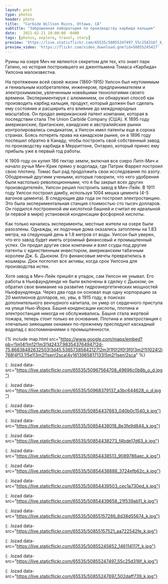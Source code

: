 ```yaml
---
layout: post
type: photos
header: photo
title:  "Carbide Willson Ruins, Ottawa, CA"
subtitle: "Заброшенная лаборатория по производству карбида кальция"
date:   2021-02-21 10:00:00 -0400
tags: [photos, explore, travel, story]
preview: 'https://live.staticflickr.com/65535/50855247497_55c25d316f_k_d.jpg'
preview_video: 'https://flickr.com/video_download.gne?id=50855245427'
---
```


Руины на озере Мич не являются секретом для тех, кто знает парк Гатино, но история построившего их джентльмена Томаса «Карбида» Уилсона малоизвестна.

На протяжении всей своей жизни (1860–1915) Уилсон был неутомимым и гениальным изобретателем, инженером, предпринимателем и электрохимиком, увлеченным новейшими технологиями своего времени. Экспериментируя с алюминием, он обнаружил способ как производить карбид кальция, продукт, который должен был сделать ему состояние и расширить его влияние до международных масштабов. Он продал американский патент компании, которая в последствии стала The Union Carbide Company (США). К 1895 году американские, британские, канадские и австралийские рынки контролировались синдикатом, а Уилсон имел патенты еще в сорока странах. Боясь потерять права на канадском рынке, он в 1896 году поспешил обратно в Канаду, чтобы построить свой собственный завод по производству карбида в Мерриттоне, Онтарио, который принес ему прибыль уже в первый год работы.

К 1909 году он купил 186 гектар земли, включая все озеро Литл-Мич и начало ручья Мич-Крик прямо у водопада, где Патрик Фаррел построил свою плотину. Томас был рад продолжить свои исследования по азоту. Ободренный другими учеными, которые говорили, что «его удобрения были настолько революционными, что я бы закрыл всех других производителей», Уилсон решил построить завод в Мич-Лейк. В 1911 году Уилсон построил дамбу, используя 1004 мешка цемента (4-5 вагонов цемента). В следующие два года он построил электростанцию. Это была экспериментальная станция стоимостью сто тысяч долларов. Он гордился построенной им кислотной башней и считал ее идеальной (и первой в мире) установкой конденсации фосфорной кислоты.

Как только начались эксперименты, местные жители на озере были разозлены. Однажды, их лодочные дома оказались затоплены на 1.83 метра, на следующий день в 1.8 метров от воды. Уилсон был уверен, что его завод будет иметь огромный финансовый и промышленный успех. Он продал другие свои компании и взял ссуды под другие патенты с единственным инвестором, американским табачным королем Дж. Б. Дьюком. Его финансовые мечты превратились в кошмары. Дюк поглотил все активы, когда срок Уилсона для производства истек.

Хотя завод в Мич-Лейк пришёл в упадок, сам Уилсон не унывал. Его работы в Ньюфаундленде не были включены в сделку с Дьюком; он обратил свое внимание на развитие гидроэнергетических мощностей Ньюфаундленда. Через два года он основал еще одну корпорацию за 20 миллионов долларов, но, увы, в 1915 году, в поисках дополнительного венчурного капитала, он умер от сердечного приступа на улице Нью-Йорка. Башня конденсации кислоты, плотина и электростанция никогда не обслуживались. Башня стала жертвой пожара, теперь стоит только ее основание. Плотина и электростанция с «печально зияющими окнами» по-прежнему преследуют каскадный водопад с воспоминаниями о промышленности.

{% include map.html src="https://www.google.com/maps/embed?pb=!1m14!1m12!1m3!1d2437.983543764947!2d-75.86838482632503!3d45.53857385842127!2m3!1f0!2f0!3f0!3m2!1i1024!2i768!4f13.1!5e1!3m2!1sen!2sca!4v1613965817133!5m2!1sen!2sca" %}

![](){: .lozad data-src="https://live.staticflickr.com/65535/50967564708_49696c0b8b_o_d.jpg"}

![](){: .lozad data-src="https://live.staticflickr.com/65535/50968379137_a3bc644628_o_d.jpg"}

![](){: .lozad data-src="https://live.staticflickr.com/65535/50854437683_040b0c1540_k.jpg"}

![](){: .lozad data-src="https://live.staticflickr.com/65535/50854438018_8e3fe9d844_k.jpg"}

![](){: .lozad data-src="https://live.staticflickr.com/65535/50854438273_f4bde17d63_k.jpg"}

![](){: .lozad data-src="https://live.staticflickr.com/65535/50854438513_9089786aec_k.jpg"}

![](){: .lozad data-src="https://live.staticflickr.com/65535/50854438888_3724efb62c_k.jpg"}

![](){: .lozad data-src="https://live.staticflickr.com/65535/50854439503_cec1a730ed_k.jpg"}

![](){: .lozad data-src="https://live.staticflickr.com/65535/50854439658_21f539ab11_k.jpg"}

![](){: .lozad data-src="https://live.staticflickr.com/65535/50855157286_8d38d55674_k.jpg"}

![](){: .lozad data-src="https://live.staticflickr.com/65535/50855157521_aa722542fe_k.jpg"}

![](){: .lozad data-src="https://live.staticflickr.com/65535/50855245652_146114117f_k.jpg"}

![](){: .lozad data-src="https://live.staticflickr.com/65535/50855247497_55c25d316f_k.jpg"}

![](){: .lozad data-src="https://live.staticflickr.com/65535/50855247697_502daff739_k.jpg"}

